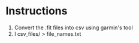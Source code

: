 # **Instructions**
1. Convert the .fit files into csv using garmin's tool
2. l csv_files/ > file_names.txt
